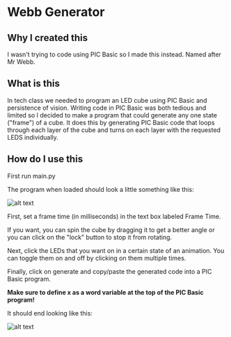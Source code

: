 # Webb Generator
## Why I created this
I wasn't trying to code using PIC Basic so I made this instead. Named after Mr Webb.

## What is this
In tech class we needed to program an LED cube using PIC Basic and persistence of vision.
Writing code in PIC Basic was both tedious and limited so I decided to make a program that
could generate any one state ("frame") of a cube. It does this by generating PIC Basic code
that loops through each layer of the cube and turns on each layer with the requested LEDS 
individually. 

## How do I use this
First run main.py

The program when loaded should look a little something like this:

![alt text](https://github.com/patrickzebinghe/webb-generator/blob/master/media/blank.PNG "Initial Screen")

First, set a frame time (in milliseconds) in the text box labeled Frame Time.

If you want, you can spin the cube by dragging it to get a better angle or you can click on 
the "lock" button to stop it from rotating.

Next, click the LEDs that you want on in a certain state of an animation. You can toggle them on and off by clicking
on them multiple times.

Finally, click on generate and copy/paste the generated code into a PIC Basic program. 

**Make sure to define x as a word variable at the top of the PIC Basic program!**

It should end looking like this:

![alt text](https://github.com/patrickzebinghe/webb-generator/blob/master/media/on.PNG "Final Screen")


